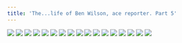 ```yaml
---
title: 'The...life of Ben Wilson, ace reporter. Part 5'
---
```


![](images/2006-comic-revue/part-9/pg091.gif)
![](images/2006-comic-revue/part-9/pg092.gif)
![](images/2006-comic-revue/part-9/pg093.gif)
![](images/2006-comic-revue/part-9/pg094.gif)
![](images/2006-comic-revue/part-9/pg095.gif)
![](images/2006-comic-revue/part-9/pg096.gif)
![](images/2006-comic-revue/part-9/pg097.gif)
![](images/2006-comic-revue/part-9/pg098.gif)
![](images/2006-comic-revue/part-9/pg099.gif)
![](images/2006-comic-revue/part-9/pg100.gif)
![](images/2006-comic-revue/part-9/pg101.gif)
![](images/2006-comic-revue/part-9/pg102.gif)
![](images/2006-comic-revue/part-9/pg103.gif)
![](images/2006-comic-revue/part-9/pg104.gif)
![](images/2006-comic-revue/part-9/pg105.gif)
![](images/2006-comic-revue/part-9/pg106.gif)
![](images/2006-comic-revue/part-9/pg107.gif)